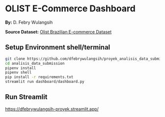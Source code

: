 # OLIST E-Commerce Dashboard

**By:** D. Febry Wulangsih

**Source Dataset:** [Olist Brazilian E-commerce Dataset](https://www.kaggle.com/datasets/olistbr/brazilian-ecommerce)

## Setup Environment shell/terminal

```bash
git clone https://github.com/dfebrywulangsih/proyek_analisis_data_submission.git
cd analisis_data_submission
pipenv install
pipenv shell
pip install -r requirements.txt
streamlit run dashboard/dashboard.py
```

## Run Streamlit 
https://dfebrywulangsih-proyek.streamlit.app/

